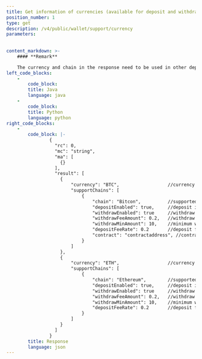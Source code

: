 ```yaml
---
title: Get information of currencies (available for deposit and withdraw)
position_number: 1
type: get
description: /v4/public/wallet/support/currency
parameters:
    
        
content_markdown: >-
    #### **Remark**

    The currency and chain in the response need to be used in other deposit/withdrawal API
left_code_blocks:
    -
        code_block:
        title: Java
        language: java
    -
        code_block:
        title: Python
        language: python
right_code_blocks:
    -
        code_block: |-
                {
                  "rc": 0,
                  "mc": "string",
                  "ma": [
                    {}
                  ],
                  "result": [
                    {
                        "currency": "BTC",                  //currency name
                        "supportChains": [
                            {
                                "chain": "Bitcon",          //supported transfer network
                                "depositEnabled": true,     //deposit is supported or not
                                "withdrawEnabled": true     //withdraw is supported or not
                                "withdrawFeeAmount": 0.2,   //withdraw fee
                                "withdrawMinAmount": 10,    //minimum withdrawal amount
                                "depositFeeRate": 0.2       //deposit fee rate
                                "contract": "contractaddress", //contract address
                            }
                        ]           
                    },
                    {
                        "currency": "ETH",                  //currency name
                        "supportChains": [
                            {
                                "chain": "Ethereum",        //supported transfer network
                                "depositEnabled": true,     //deposit is supported or not
                                "withdrawEnabled": true     //withdraw is supported or not
                                "withdrawFeeAmount": 0.2,   //withdraw fee
                                "withdrawMinAmount": 10,    //minimum withdrawal amount
                                "depositFeeRate": 0.2       //deposit fee rate
                            }
                        ]
                    }
                  ]
                }
        title: Response
        language: json
---
```

